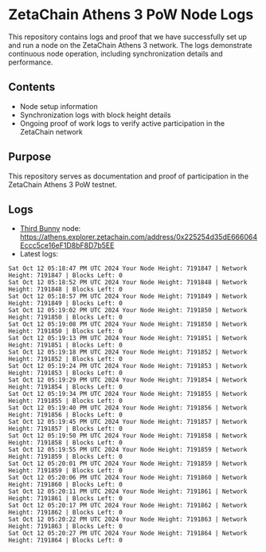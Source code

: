 # ZetaChain Athens 3 PoW Node Logs
This repository contains logs and proof that we have successfully set up and run a node on the ZetaChain Athens 3 network. The logs demonstrate continuous node operation, including synchronization details and performance.

## Contents
- Node setup information
- Synchronization logs with block height details
- Ongoing proof of work logs to verify active participation in the ZetaChain network

## Purpose
This repository serves as documentation and proof of participation in the ZetaChain Athens 3 PoW testnet.

## Logs

- [Third Bunny](https://thirdbunny.xyz/) node: https://athens.explorer.zetachain.com/address/0x225254d35dE666064Eccc5ce16eF1D8bF8D7b5EE
- Latest logs:
```
Sat Oct 12 05:18:47 PM UTC 2024 Your Node Height: 7191847 | Network Height: 7191847 | Blocks Left: 0
Sat Oct 12 05:18:52 PM UTC 2024 Your Node Height: 7191848 | Network Height: 7191848 | Blocks Left: 0
Sat Oct 12 05:18:57 PM UTC 2024 Your Node Height: 7191849 | Network Height: 7191849 | Blocks Left: 0
Sat Oct 12 05:19:02 PM UTC 2024 Your Node Height: 7191850 | Network Height: 7191850 | Blocks Left: 0
Sat Oct 12 05:19:08 PM UTC 2024 Your Node Height: 7191850 | Network Height: 7191850 | Blocks Left: 0
Sat Oct 12 05:19:13 PM UTC 2024 Your Node Height: 7191851 | Network Height: 7191851 | Blocks Left: 0
Sat Oct 12 05:19:18 PM UTC 2024 Your Node Height: 7191852 | Network Height: 7191852 | Blocks Left: 0
Sat Oct 12 05:19:24 PM UTC 2024 Your Node Height: 7191853 | Network Height: 7191853 | Blocks Left: 0
Sat Oct 12 05:19:29 PM UTC 2024 Your Node Height: 7191854 | Network Height: 7191854 | Blocks Left: 0
Sat Oct 12 05:19:34 PM UTC 2024 Your Node Height: 7191855 | Network Height: 7191855 | Blocks Left: 0
Sat Oct 12 05:19:40 PM UTC 2024 Your Node Height: 7191856 | Network Height: 7191856 | Blocks Left: 0
Sat Oct 12 05:19:45 PM UTC 2024 Your Node Height: 7191857 | Network Height: 7191857 | Blocks Left: 0
Sat Oct 12 05:19:50 PM UTC 2024 Your Node Height: 7191858 | Network Height: 7191858 | Blocks Left: 0
Sat Oct 12 05:19:55 PM UTC 2024 Your Node Height: 7191859 | Network Height: 7191859 | Blocks Left: 0
Sat Oct 12 05:20:01 PM UTC 2024 Your Node Height: 7191859 | Network Height: 7191859 | Blocks Left: 0
Sat Oct 12 05:20:06 PM UTC 2024 Your Node Height: 7191860 | Network Height: 7191860 | Blocks Left: 0
Sat Oct 12 05:20:11 PM UTC 2024 Your Node Height: 7191861 | Network Height: 7191861 | Blocks Left: 0
Sat Oct 12 05:20:17 PM UTC 2024 Your Node Height: 7191862 | Network Height: 7191862 | Blocks Left: 0
Sat Oct 12 05:20:22 PM UTC 2024 Your Node Height: 7191863 | Network Height: 7191863 | Blocks Left: 0
Sat Oct 12 05:20:27 PM UTC 2024 Your Node Height: 7191864 | Network Height: 7191864 | Blocks Left: 0
```

